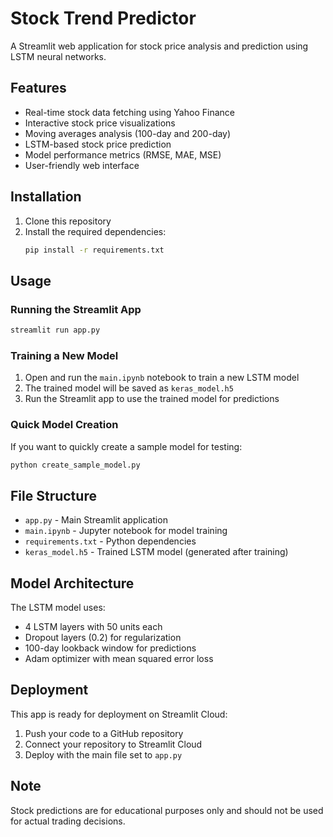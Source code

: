 # Stock Trend Predictor

A Streamlit web application for stock price analysis and prediction using LSTM neural networks.

## Features

- Real-time stock data fetching using Yahoo Finance
- Interactive stock price visualizations
- Moving averages analysis (100-day and 200-day)
- LSTM-based stock price prediction
- Model performance metrics (RMSE, MAE, MSE)
- User-friendly web interface

## Installation

1. Clone this repository
2. Install the required dependencies:
   ```bash
   pip install -r requirements.txt
   ```

## Usage

### Running the Streamlit App

```bash
streamlit run app.py
```

### Training a New Model

1. Open and run the `main.ipynb` notebook to train a new LSTM model
2. The trained model will be saved as `keras_model.h5`
3. Run the Streamlit app to use the trained model for predictions

### Quick Model Creation

If you want to quickly create a sample model for testing:

```bash
python create_sample_model.py
```

## File Structure

- `app.py` - Main Streamlit application
- `main.ipynb` - Jupyter notebook for model training
- `requirements.txt` - Python dependencies
- `keras_model.h5` - Trained LSTM model (generated after training)

## Model Architecture

The LSTM model uses:
- 4 LSTM layers with 50 units each
- Dropout layers (0.2) for regularization
- 100-day lookback window for predictions
- Adam optimizer with mean squared error loss

## Deployment

This app is ready for deployment on Streamlit Cloud:

1. Push your code to a GitHub repository
2. Connect your repository to Streamlit Cloud
3. Deploy with the main file set to `app.py`

## Note

Stock predictions are for educational purposes only and should not be used for actual trading decisions.
